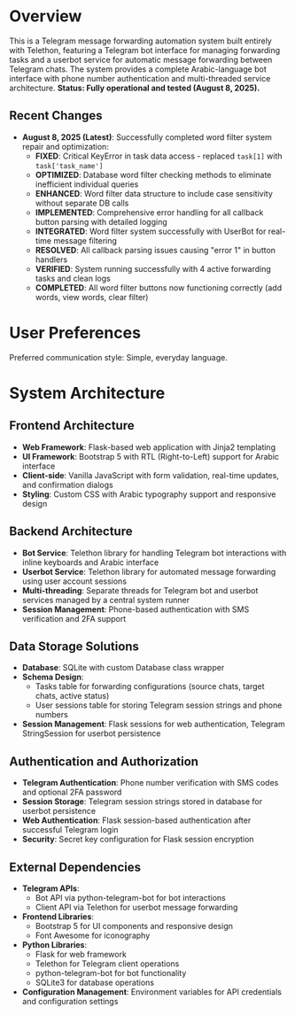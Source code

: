 # Overview

This is a Telegram message forwarding automation system built entirely with Telethon, featuring a Telegram bot interface for managing forwarding tasks and a userbot service for automatic message forwarding between Telegram chats. The system provides a complete Arabic-language bot interface with phone number authentication and multi-threaded service architecture. **Status: Fully operational and tested (August 8, 2025).**

## Recent Changes
- **August 8, 2025 (Latest)**: Successfully completed word filter system repair and optimization:
  - **FIXED**: Critical KeyError in task data access - replaced `task[1]` with `task['task_name']`
  - **OPTIMIZED**: Database word filter checking methods to eliminate inefficient individual queries
  - **ENHANCED**: Word filter data structure to include case sensitivity without separate DB calls
  - **IMPLEMENTED**: Comprehensive error handling for all callback button parsing with detailed logging
  - **INTEGRATED**: Word filter system successfully with UserBot for real-time message filtering
  - **RESOLVED**: All callback parsing issues causing "error 1" in button handlers
  - **VERIFIED**: System running successfully with 4 active forwarding tasks and clean logs
  - **COMPLETED**: All word filter buttons now functioning correctly (add words, view words, clear filter)

# User Preferences

Preferred communication style: Simple, everyday language.

# System Architecture

## Frontend Architecture
- **Web Framework**: Flask-based web application with Jinja2 templating
- **UI Framework**: Bootstrap 5 with RTL (Right-to-Left) support for Arabic interface
- **Client-side**: Vanilla JavaScript with form validation, real-time updates, and confirmation dialogs
- **Styling**: Custom CSS with Arabic typography support and responsive design

## Backend Architecture
- **Bot Service**: Telethon library for handling Telegram bot interactions with inline keyboards and Arabic interface
- **Userbot Service**: Telethon library for automated message forwarding using user account sessions
- **Multi-threading**: Separate threads for Telegram bot and userbot services managed by a central system runner
- **Session Management**: Phone-based authentication with SMS verification and 2FA support

## Data Storage Solutions
- **Database**: SQLite with custom Database class wrapper
- **Schema Design**: 
  - Tasks table for forwarding configurations (source chats, target chats, active status)
  - User sessions table for storing Telegram session strings and phone numbers
- **Session Management**: Flask sessions for web authentication, Telegram StringSession for userbot persistence

## Authentication and Authorization
- **Telegram Authentication**: Phone number verification with SMS codes and optional 2FA password
- **Session Storage**: Telegram session strings stored in database for userbot persistence
- **Web Authentication**: Flask session-based authentication after successful Telegram login
- **Security**: Secret key configuration for Flask session encryption

## External Dependencies
- **Telegram APIs**: 
  - Bot API via python-telegram-bot for bot interactions
  - Client API via Telethon for userbot message forwarding
- **Frontend Libraries**: 
  - Bootstrap 5 for UI components and responsive design
  - Font Awesome for iconography
- **Python Libraries**:
  - Flask for web framework
  - Telethon for Telegram client operations
  - python-telegram-bot for bot functionality
  - SQLite3 for database operations
- **Configuration Management**: Environment variables for API credentials and configuration settings